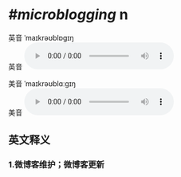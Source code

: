 # ***\#microblogging*** n
英音 ˈmaɪkrəʊblɒɡɪŋ  
英音
<audio src="./media/microblogging1_AAC.aac" controls="controls"></audio>

美音 ˈmaɪkrəʊblɑːɡɪŋ  
美音
<audio src="./media/microblogging2_AAC.aac" controls="controls"></audio>



  

英文释义
---
### 1.**微博客维护；微博客更新**  


